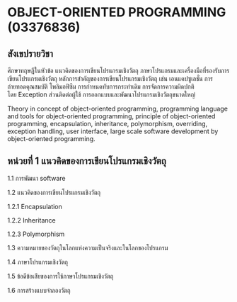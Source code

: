 # OBJECT-ORIENTED PROGRAMMING  (03376836)


## สังเขปรายวิชา

ศึกษาทฤษฎีในหัวข้อ แนวคิดของการเขียนโปรแกรมเชิงวัตถุ ภาษาโปรแกรมและเครื่องมือที่รองรับการเขียนโปรแกรมเชิงวัตถุ หลักการสำคัญของการเขียนโปรแกรมเชิงวัตถุ เช่น เอนแคปซูเลชั่น การถ่ายทอดคุณสมบัติ โพลิมอฟิซึม การกำหนดทับการกระทำเดิม การจัดการความผิดปกติโดย Exception ส่วนติดต่อผู้ใช้ การออกแบบและพัฒนาโปรแกรมเชิงวัตถุขนาดใหญ่

Theory in concept of object-oriented programming, programming language and tools for object-oriented programming, principle of object-oriented programming, encapsulation, inheritance, polymorphism, overriding, exception handling, user interface, large scale software development by object-oriented programming.


## หน่วยที่ 1 แนวคิดของการเขียนโปรแกรมเชิงวัตถุ


1.1 การพัฒนา software

1.2 แนวคิดของการเขียนโปรแกรมเชิงวัตถุ

 1.2.1 Encapsulation

 1.2.2 Inheritance

 1.2.3 Polymorphism

1.3 ความหมายของวัตถุในโลกแห่งความเป็นจริงและในโลกของโปรแกรม

1.4 ภาษาโปรแกรมเชิงวัตถุ

1.5 ข้อดีข้อเสียของการใช้ภาษาโปรแกรมเชิงวัตถุ

1.6 การสร้างแบบจำลองวัตถุ

